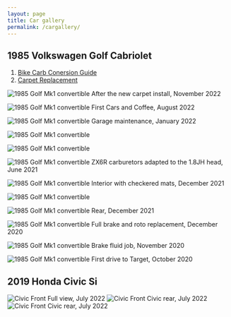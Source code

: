 ```yaml
---
layout: page
title: Car gallery
permalink: /cargallery/
---
```


## 1985 Volkswagen Golf Cabriolet
1. [Bike Carb Conersion Guide](https://sudoyashi.github.io/Joshis-Garage/carbconversion)
2. [Carpet Replacement](https://sudoyashi.github.io/Joshis-Garage/carpet)

![1985 Golf Mk1 convertible](https://sudoyashi.github.io/Joshis-Garage/assets/img/driveway1.jpg) After the new carpet install, November 2022

![1985 Golf Mk1 convertible](https://sudoyashi.github.io/Joshis-Garage/assets/img/pages/cars/cabcnc.jpg) First Cars and Coffee, August 2022

![1985 Golf Mk1 convertible](https://sudoyashi.github.io/Joshis-Garage/assets/img/cabby-gallery-5.jpg) Garage maintenance, January 2022

![1985 Golf Mk1 convertible](https://sudoyashi.github.io/Joshis-Garage/assets/img/cabby-gallery-6.jpg)

![1985 Golf Mk1 convertible](https://sudoyashi.github.io/Joshis-Garage/assets/img/cabby-gallery-7.jpg)

![1985 Golf Mk1 convertible](https://sudoyashi.github.io/Joshis-Garage/assets/img/carbconversion-1.jpg) ZX6R carburetors adapted to the 1.8JH head, June 2021

![1985 Golf Mk1 convertible](https://sudoyashi.github.io/Joshis-Garage/assets/img/cabbyinterior-1.jpg) Interior with checkered mats, December 2021

![1985 Golf Mk1 convertible](https://sudoyashi.github.io/Joshis-Garage/assets/img/cabbyinterior-2.jpg)

![1985 Golf Mk1 convertible](https://sudoyashi.github.io/Joshis-Garage/assets/img/cabby-rear-1.jpg) Rear, December 2021

![1985 Golf Mk1 convertible](https://sudoyashi.github.io/Joshis-Garage/assets/img/cabby-gallery-2.jpg) Full brake and roto replacement, December 2020

![1985 Golf Mk1 convertible](https://sudoyashi.github.io/Joshis-Garage/assets/img/cabby-gallery-3.jpg) Brake fluid job, November 2020

![1985 Golf Mk1 convertible](https://sudoyashi.github.io/Joshis-Garage/assets/img/cab.jpg) First drive to Target, October 2020





## 2019 Honda Civic Si

![Civic Front](https://sudoyashi.github.io/Joshis-Garage/assets/img/pages/cars/civic-full.jpg) Full view, July 2022
![Civic Front](https://sudoyashi.github.io/Joshis-Garage/assets/img/pages/cars/civic-rear.jpg) Civic rear, July 2022
![Civic Front](https://sudoyashi.github.io/Joshis-Garage/assets/img/pages/cars/civic-side.jpg) Civic rear, July 2022

